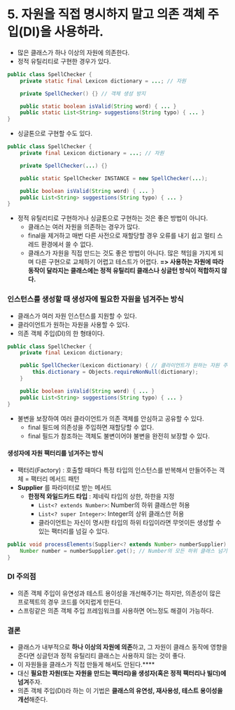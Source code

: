 # 5. 자원을 직접 명시하지 말고 의존 객체 주입(DI)을 사용하라.

- 많은 클래스가 하나 이상의 자원에 의존한다.
- 정적 유틸리티로 구현한 경우가 있다.
```java
public class SpellChecker {
    private static final Lexicon dictionary = ...; // 자원

    private SpellChecker() {} // 객체 생성 방지

    public static boolean isValid(String word) { ... }
    public static List<String> suggestions(String typo) { ... }
}
```
- 싱글톤으로 구현할 수도 있다.
```java
public class SpellChecker {
    private final Lexicon dictionary = ...; // 자원

    private SpellChecker(...) {}

    public static SpellChecker INSTANCE = new SpellChecker(...);

    public boolean isValid(String word) { ... }
    public List<String> suggestions(String typo) { ... }
}
```
- 정적 유틸리티로 구현하거나 싱글톤으로 구현하는 것은 좋은 방법이 아니다.
    - 클래스는 여러 자원을 의존하는 경우가 많다.
    - final을 제거하고 매번 다른 사전으로 재할당할 경우 오류를 내기 쉽고 멀티 스레드 환경에서 쓸 수 없다.
    - 클래스가 자원을 직접 만드는 것도 좋은 방법이 아니다. 많은 책임을 가지게 되며 다른 구현으로 교체하기 어렵고 테스트가 어렵다.
      **=> 사용하는 자원에 따라 동작이 달라지는 클래스에는 정적 유틸리티 클래스나 싱글턴 방식이 적합하지 않다.**

### 인스턴스를 생성할 때 생성자에 필요한 자원을 넘겨주는 방식
- 클래스가 여러 자원 인스턴스를 지원할 수 있다.
- 클라이언트가 원하는 자원을 사용할 수 있다.
- 의존 객체 주입(DI)의 한 형태이다.

```java
public class SpellChecker {
    private final Lexicon dictionary;

    public SpellChecker(Lexicon dictionary) { // 클라이언트가 원하는 자원 주입 가능
        this.dictionary = Objects.requireNonNull(dictionary);
    }

    public boolean isValid(String word) { ... }
    public List<String> suggestions(String typo) { ... }
}
```

- 불변을 보장하여 여러 클라이언트가 의존 객체를 안심하고 공유할 수 있다.
    - final 필드에 의존성을 주입하면 재할당할 수 없다.
    - final 필드가 참조하는 객체도 불변이어야 불변을 완전히 보장할 수 있다.

#### 생성자에 자원 팩터리를 넘겨주는 방식
- 팩터리(Factory) : 호출할 때마다 특정 타입의 인스턴스를 반복해서 만들어주는 객체 = 팩터리 메서드 패턴
- **Supplier<T>** 를 파라미터로 받는 메서드
    - **한정적 와일드카드 타입** : 제네릭 타입의 상한, 하한을 지정
      - `List<? extends Number>`: Number의 하위 클래스만 허용
      - `List<? super Integer>`: Integer의 상위 클래스만 허용
      - 클라이언트는 자신이 명시한 타입의 하위 타입이라면 무엇이든 생성할 수 있는 팩터리를 넘길 수 있다.
```java
public void processElements(Supplier<? extends Number> numberSupplier) {
    Number number = numberSupplier.get(); // Number의 모든 하위 클래스 넘기기 가능
}
```

### DI 주의점
- 의존 객체 주입이 유연성과 테스트 용이성을 개선해주기는 하지만, 의존성이 많은 프로젝트의 경우 코드를 어지럽게 만든다.
- 스프링같은 의존 객체 주입 프레임워크를 사용하면 어느정도 해결이 가능하다.

### 결론
- 클래스가 내부적으로 **하나 이상의 자원에 의존**하고, 그 자원이 클래스 동작에 영향을 준다면 싱글턴과 정적 유틸리티 클래스는 사용하지 않는 것이 좋다.
- 이 자원들을 클래스가 직접 만들게 해서도 안된다.****
- 대신 **필요한 자원(또는 자원을 만드는 팩터리)을 생성자(혹은 정적 팩터리나 빌더)에 넘겨**주자.
- 의존 객체 주입(DI)라 하는 이 기법은 **클래스의 유연성, 재사용성, 테스트 용이성을 개선**해준다.

